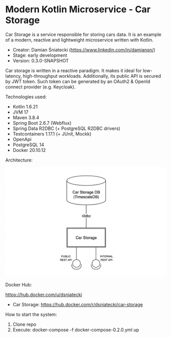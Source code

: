 # Modern Kotlin Microservice - Car Storage

Car Storage is a service responsible for storing cars data.
It is an example of a modern, reactive and lightweight microservice written with Kotlin. 

- Creator: Damian Śniatecki (https://www.linkedin.com/in/damiansn/)
- Stage: early development
- Version: 0.3.0-SNAPSHOT

Car storage is written in a reactive paradigm. It makes it ideal for low-latency, high-throughput workloads.
Additionally, its public API is secured by JWT token. Such token can be generated by an OAuth2 & OpenId connect provider 
(e.g. Keycloak). 

Technologies used:

- Kotlin 1.6.21
- JVM 17
- Maven 3.8.4
- Spring Boot 2.6.7 (Webflux)
- Spring Data R2DBC (+ PostgreSQL R2DBC drivers)
- Testcontainers 1.17.1 (+ JUnit, Mockk)
- OpenApi
- PostgreSQL 14
- Docker 20.10.12

Architecture:

![architecture-diagram](./docs/car-storage-architecture.png)

Docker Hub:

https://hub.docker.com/u/dsniatecki

- Car Storage: https://hub.docker.com/r/dsniatecki/car-storage

How to start the system:

1. Clone repo
2. Execute: docker-compose -f docker-compose-0.2.0.yml up
